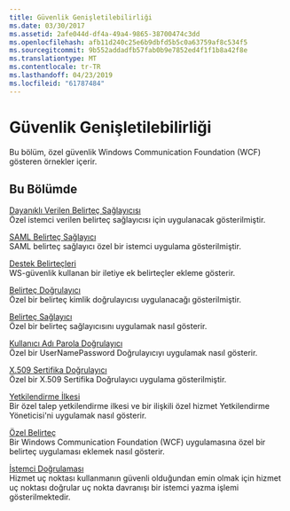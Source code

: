 ```yaml
---
title: Güvenlik Genişletilebilirliği
ms.date: 03/30/2017
ms.assetid: 2afe044d-df4a-49a4-9865-38700474c3dd
ms.openlocfilehash: afb11d240c25e6b9dbfd5b5c0a63759af8c534f5
ms.sourcegitcommit: 9b552addadfb57fab0b9e7852ed4f1f1b8a42f8e
ms.translationtype: MT
ms.contentlocale: tr-TR
ms.lasthandoff: 04/23/2019
ms.locfileid: "61787484"
---
```

# <a name="security-extensibility"></a>Güvenlik Genişletilebilirliği
Bu bölüm, özel güvenlik Windows Communication Foundation (WCF) gösteren örnekler içerir.  
  
## <a name="in-this-section"></a>Bu Bölümde  
 [Dayanıklı Verilen Belirteç Sağlayıcısı](../../../../docs/framework/wcf/samples/durable-issued-token-provider.md)  
 Özel istemci verilen belirteç sağlayıcısı için uygulanacak gösterilmiştir.  
  
 [SAML Belirteç Sağlayıcı](../../../../docs/framework/wcf/samples/saml-token-provider.md)  
 SAML belirteç sağlayıcı özel bir istemci uygulama gösterilmiştir.  
  
 [Destek Belirteçleri](../../../../docs/framework/wcf/samples/supporting-tokens.md)  
 WS-güvenlik kullanan bir iletiye ek belirteçler ekleme gösterir.  
  
 [Belirteç Doğrulayıcı](../../../../docs/framework/wcf/samples/token-authenticator.md)  
 Özel bir belirteç kimlik doğrulayıcısı uygulanacağı gösterilmiştir.  
  
 [Belirteç Sağlayıcı](../../../../docs/framework/wcf/samples/token-provider.md)  
 Özel bir belirteç sağlayıcısını uygulamak nasıl gösterir.  
  
 [Kullanıcı Adı Parola Doğrulayıcı](../../../../docs/framework/wcf/samples/user-name-password-validator.md)  
 Özel bir UserNamePassword Doğrulayıcıyı uygulamak nasıl gösterir.  
  
 [X.509 Sertifika Doğrulayıcı](../../../../docs/framework/wcf/samples/x-509-certificate-validator.md)  
 Özel bir X.509 Sertifika Doğrulayıcı uygulama gösterilmiştir.  
  
 [Yetkilendirme İlkesi](../../../../docs/framework/wcf/samples/authorization-policy.md)  
 Bir özel talep yetkilendirme ilkesi ve bir ilişkili özel hizmet Yetkilendirme Yöneticisi'ni uygulamak nasıl gösterir.  
  
 [Özel Belirteç](../../../../docs/framework/wcf/samples/custom-token.md)  
 Bir Windows Communication Foundation (WCF) uygulamasına özel bir belirteç uygulaması eklemek nasıl gösterir.  
  
 [İstemci Doğrulaması](../../../../docs/framework/wcf/samples/client-validation.md)  
 Hizmet uç noktası kullanmanın güvenli olduğundan emin olmak için hizmet uç noktası doğrular uç nokta davranışı bir istemci yazma işlemi gösterilmektedir.
